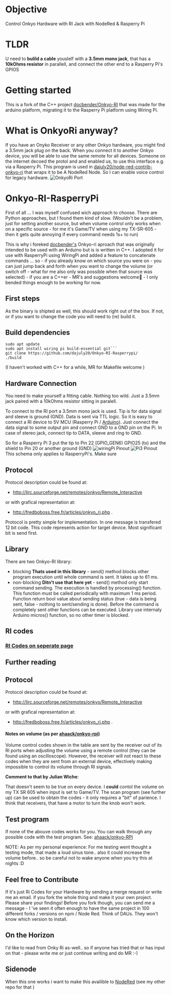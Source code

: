 # Objective 
Control Onkyo Hardware with RI Jack with NodeRed & Rasperry Pi
# TLDR
U need to **bulild a cable** youslelf with a **3.5mm mono jack**, that has a **10kOhms resistor** in parallell, and connect the other end to a Rasperry Pi's GPIOS

# Getting started
This is a fork of the C++ project [docbender/Onkyo-RI](https://github.com/docbender/Onkyo-RI) 
that was made for the arduino platform, migrating it to the Rasperry Pi platform using
 Wiring Pi. 

# What is OnkyoRi anyway? 
If you have an Onyko Receiver or any other Onkyo hardware, you might find a 3.5mm jack plug on the back.
 When you connect it to another Onkyo device, you will be able to use the same remote for all devices. 
Someone on the internet decoed the protol and and enabled us, to use this interface e.g. via a Rasperry Pi. 
This program is used in [dajuly20/node-red-contrib-onkyo-ri](https://github.com/dajuly20/node-red-contrib-onkyo-ri) 
that wraps it to be A NodeRed Node. So I can enable voice control for legacy hardware. 
![OnkyoRi Port](./img/onkyorihw.png)

# Onkyo-RI-RasperryPi
First of all ... I was myself confused wich approach to choose. There are Python approaches, 
but I found them kind of slow. (Wouldn't be a problem,
 just for setting another source, but when volume control only 
works when on a specific source - for me it's Game/TV when using my TX-SR-605 - then it gets quite annoying if every command needs 1s+ to run)

This is why i foreked [docbender's](https://github.com/ahaack/onkyo-rpi) Onkyo-ri aproach that was originally intended to be used with an Arduino but is is written in C++. I adopted it for use with RasperryPi using WiringPi and added a feature to concatenate commands ... so - if you already know on which source you were on - you can just 
jump back and forth when you want to change the volume
 (or switch off - what for me also only was possible when that source was selected) - if you are a C++er - MR's and suggestions welcome🙈 - I only bended things enough to be working for now. 



## First steps
As the binary is shipted as well, this should work right out of the box. If not, 
or if you want to change the code you will need to (re) build it. 

## Build dependencies
```
sudo apt update 
sudo apt install wiring pi build-essential git```
git clone https://github.com/dajuly20/Onkyo-RI-Rasperrypi/
./build
```
(I haven't worked with C++ for a while, MR for Makefile welcome ) 


## Hardware Connection
You need to make yourself a fitting cable. Nothing too wild. Just a 3.5mm jack paired with a  10kOhms resistor sitting in paralell. 

To connect to the RI port a 3.5mm mono jack is used. Tip is for data signal and sleeve is ground (GND). Data is sent via TTL logic.
 So it is easy to connect a RI device to 5V MCU (Rasperry Pi / [Arduino](https://github.com/ahaack/onkyo-rpi)). 
Just connect the data signal to some output pin and connect GND to a GND pin on the Pi. In case of stereo jack, connect tip to DATA,
 sleeve and ring to GND. 

So for a Rasperry Pi 3 put the tip to Pin 22 (GPIO_GEN6) GPIO25 (tx) and the shield to Pin 20 or another ground  (GND)
![wiringPi Pinout](./img/wiringPi.jpeg)
![Pi3 Pinout](./img/pi3pinout.svg)
This schema only applies to RasperryPi's. Make sure 

## Protocol
Protocol description could be found at:
*    http://lirc.sourceforge.net/remotes/onkyo/Remote_Interactive

or with grafical representation at:
*    http://fredboboss.free.fr/articles/onkyo_ri.php .

Protocol is pretty simple for implementation. In one message is transfered 12 bit code. This code represents action for target device. Most significant bit is send first.

## Library
There are two Onkyo-RI library:
* blocking **Thats used in this library** - send() method blocks other program execution until whole command is sent. It takes up to 61 ms.
* non-blocking **Ditn't use that here yet** - send() method only start command sending. The execution is handled
 by processing() function. This function must be called periodically with maximum 1 ms period. Function return bool 
value about sending status (true - data is being sent, false - nothing to sent/sending is done). Before the command
 is completely sent other functions can be executed. Library use internaly Arduino micros() function, so no other timer is blocked.

## RI codes
### [RI Codes on seperate page](./RiCodes.md)
## Further reading 

## Protocol
Protocol description could be found at:
*    http://lirc.sourceforge.net/remotes/onkyo/Remote_Interactive

or with grafical representation at:
*    http://fredboboss.free.fr/articles/onkyo_ri.php .

#### Notes on volume (as per [ahaack/onkyo-rpi](https://github.com/ahaack/onkyo-rpi))
Volume control codes shown in the table are sent by the receiver out of its RI ports when adjusting the volume using a remote control (they can be found using an oscilloscope).
However, the receiver will not react to these codes when they are sent from an external device, effectively making impossible to control its volume through RI signals.

**Comment to that by Julian Wiche**:

That doesn't seem to be true on every device. I **could** contol the volume on my TX SR 605 when input is set to Game/TV. 
The scan program (see further up) can be used to obtain the codes - it only requires a "bit" of parience. I think that receivers, that have a motor to turn the knob won't work. 

## Test program
If none of the abouve codes works for you. You can walk through any possible code with the test program. See: [ahaack/onkyo-RPI](https://github.com/ahaack/onkyo-RPI) 

NOTE: As per my personal experience: For me testing went thought a testing mode, that made a loud sinus tone.. also it could increase the volume before.. so be careful not to wake anyone when you try this at nights :D 

## Feel free to Contribute 
If it's just Ri Codes for your Hardware by sending a merge request or write me an email. 
if you fork the whole thing and make it your own project. Please share your findings! Before you fork though, you can send me a message - I 've seen it often enough to have the same project in 100 different forks / versions on npm / Node Red. Think of DAUs. They won't know which version to install.  

## On the Horizon
I'd like to read from Onky Ri as-well.. so if anyone has tried that or has input on that - please write me or just continue writing and do MR :-) 

## Sidenode 
When this one works i want to make this availible to [NodeRed](https://github.com/dajuly20/node-red-contrib-onkyo-ri) (see my other repo for that )
